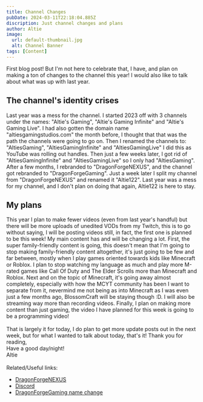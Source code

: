 ```yaml
---
title: Channel Changes
pubDate: 2024-03-11T22:18:04.885Z
discription: Just channel changes and plans
author: Altie
image:
  url: default-thumbnail.jpg
  alt: Channel Banner
tags: [Content]
---
```

First blog post! But I'm not here to celebrate that, I have, and plan on making a ton of changes to the channel this year! I would also like to talk about what was up with last year.
## The channel's identity crises
Last year was a mess for the channel. I started 2023 off with 3 channels under the names: "Altie's Gaming", "Altie's Gaming Infinite" and "Altie's Gaming Live". I had also gotten the domain name "altiesgamingstudios.com" the month before, I thought that that was the path the channels were going to go on. Then I renamed the channels to: "AltiesGaming", "AltiesGamingInfinite" and "AltiesGamingLive" I did this as YouTube was rolling out handles. Then just a few weeks later, I got rid of "AltiesGamingInfinite" and "AltiesGamingLive" so I only had "AltiesGaming". After a few months, I rebranded to "DragonForgeNEXUS", and the channel got rebranded to "DragonForgeGaming". Just a week later I split my channel from "DragonForgeNEXUS" and renamed it "Altie122". Last year was a mess for my channel, and I don't plan on doing that again, Altie122 is here to stay.
## My plans
This year I plan to make fewer videos (even from last year's handful) but there will be more uploads of unedited VODs from my Twitch, this is to go without saying, I will be posting videos still, in fact, the first one is planned to be this week!
My main content has and will be changing a lot. First, the super family-friendly content is going, this doesn't mean that I'm going to stop making family-friendly content altogether, it's just going to be few and far between, mostly when I play games oriented towards kids like Minecraft or Roblox. I plan to stop watching my language as much and play more M-rated games like Call Of Duty and The Elder Scrolls more than Minecraft and Roblox. Next and on the topic of Minecraft, it's going away almost completely, especially with how the MCYT community has been I want to separate from it, nevermind me not being as into Minecraft as I was even just a few months ago, BlossomCraft will be staying though :D. I will also be streaming way more than recording videos. Finally, I plan on making more content than just gaming, the video I have planned for this week is going to be a programming video!\
\
That is largely it for today, I do plan to get more update posts out in the next week, but for what I wanted to talk about today, that's it!
Thank you for reading,\
Have a good day/night!\
Altie\
\
Related/Useful links:
* [DragonForgeNEXUS](https://dragonforgenexus.xyz)
* [Discord](https://discord.gg/UmNRqRUpRe)
* [DragonForgeGaming name change](https://blog.dragonforgenexus.xyz/blog/goodbye-dragonforgegaming-youtube-channel/)
